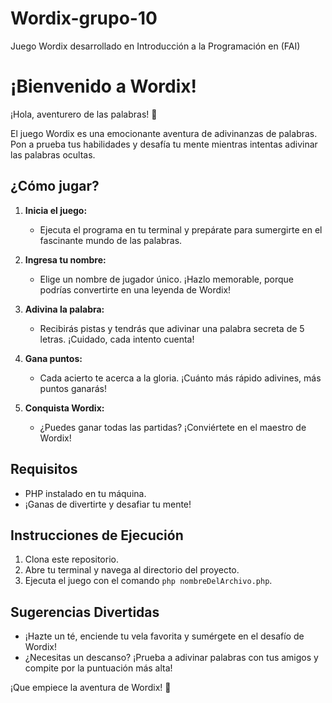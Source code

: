 # Wordix-grupo-10
Juego Wordix desarrollado en Introducción a la Programación en (FAI)

# ¡Bienvenido a Wordix!

¡Hola, aventurero de las palabras! 👋

El juego Wordix es una emocionante aventura de adivinanzas de palabras. Pon a prueba tus habilidades y desafía tu mente mientras intentas adivinar las palabras ocultas.

## ¿Cómo jugar?

1. **Inicia el juego:**
   - Ejecuta el programa en tu terminal y prepárate para sumergirte en el fascinante mundo de las palabras.

2. **Ingresa tu nombre:**
   - Elige un nombre de jugador único. ¡Hazlo memorable, porque podrías convertirte en una leyenda de Wordix!

3. **Adivina la palabra:**
   - Recibirás pistas y tendrás que adivinar una palabra secreta de 5 letras. ¡Cuidado, cada intento cuenta!

4. **Gana puntos:**
   - Cada acierto te acerca a la gloria. ¡Cuánto más rápido adivines, más puntos ganarás!

5. **Conquista Wordix:**
   - ¿Puedes ganar todas las partidas? ¡Conviértete en el maestro de Wordix!

## Requisitos

- PHP instalado en tu máquina.
- ¡Ganas de divertirte y desafiar tu mente!

## Instrucciones de Ejecución

1. Clona este repositorio.
2. Abre tu terminal y navega al directorio del proyecto.
3. Ejecuta el juego con el comando `php nombreDelArchivo.php`.

## Sugerencias Divertidas

- ¡Hazte un té, enciende tu vela favorita y sumérgete en el desafío de Wordix!
- ¿Necesitas un descanso? ¡Prueba a adivinar palabras con tus amigos y compite por la puntuación más alta!

¡Que empiece la aventura de Wordix! 🚀